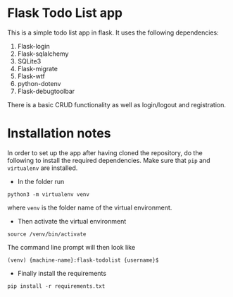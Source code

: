 # Flask Todo List app

This is a simple todo list app in flask. It uses the following dependencies:
1. Flask-login
2. Flask-sqlalchemy
3. SQLite3
4. Flask-migrate
5. Flask-wtf
6. python-dotenv
7. Flask-debugtoolbar

There is a basic CRUD functionality as well as login/logout and registration.

# Installation notes

In order to set up the app after having cloned the repository, do the following to install the required dependencies. Make sure that `pip` and `virtualenv` are installed.

* In the folder run 
```
python3 -m virtualenv venv
```` 
where `venv` is the folder name of the virtual environment.

* Then activate the virtual environment

```
source /venv/bin/activate
```
The command line prompt will then look like
```
(venv) {machine-name}:flask-todolist {username}$
```

* Finally install the requirements
```
pip install -r requirements.txt
```

